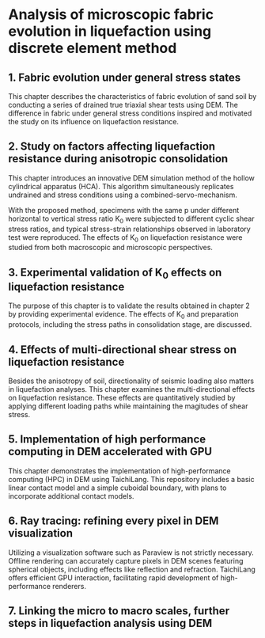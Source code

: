# Analysis of microscopic fabric evolution in liquefaction using discrete element method

## 1. Fabric evolution under general stress states

This chapter describes the characteristics of fabric evolution of sand soil by conducting a series of drained true triaxial shear tests using DEM. The difference in fabric under general stress conditions inspired and motivated the study on its influence on liquefaction resistance.

## 2. Study on factors affecting liquefaction resistance during anisotropic consolidation

This chapter introduces an innovative DEM simulation method of the hollow cylindrical apparatus (HCA). This algorithm simultaneously replicates undrained and stress conditions using a combined-servo-mechanism. 

With the proposed method, specimens with the same p under different horizontal to vertical stress ratio K<sub>0</sub> were subjected to different cyclic shear stress ratios, and typical stress-strain relationships observed in laboratory test were reproduced. The effects of K<sub>0</sub> on liquefaction resistance were studied from both macroscopic and microscopic perspectives.

## 3. Experimental validation of K<sub>0</sub> effects on liquefaction resistance

The purpose of this chapter is to validate the results obtained in chapter 2 by providing experimental evidence. The effects of K<sub>0</sub> and preparation protocols, including the stress paths in consolidation stage, are discussed.

## 4. Effects of multi-directional shear stress on liquefaction resistance

Besides the anisotropy of soil, directionality of seismic loading also matters in liquefaction analyses. This chapter examines the multi-directional effects on liquefaction resistance. These effects are quantitatively studied by applying different loading paths while maintaining the magitudes of shear stress.	

## 5. Implementation of high performance computing in DEM accelerated with GPU

This chapter demonstrates the implementation of high-performance computing (HPC) in DEM using TaichiLang. This repository includes a basic linear contact model and a simple cuboidal boundary, with plans to incorporate additional contact models.

## 6. Ray tracing: refining every pixel in DEM visualization

Utilizing a visualization software such as Paraview is not strictly necessary. Offline rendering can accurately capture pixels in DEM scenes featuring spherical objects, including effects like reflection and refraction. TaichiLang offers efficient GPU interaction, facilitating rapid development of high-performance renderers.

## 7. Linking the micro to macro scales, further steps in liquefaction analysis using DEM
